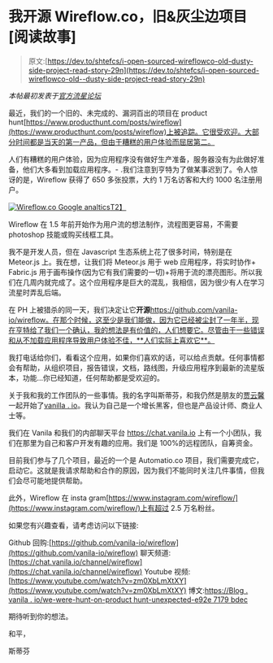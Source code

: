 # 我开源 Wireflow.co，旧&灰尘边项目[阅读故事]

> 原文:[https://dev.to/shtefcs/i-open-sourced-wireflowco-old-dusty-side-project-read-story-29n](https://dev.to/shtefcs/i-open-sourced-wireflowco-old--dusty-side-project-read-story-29n)

*本帖最初发表于[官方流星论坛](https://forums.meteor.com/t/anyone-interested-in-collaboration-on-wireflow-co-open-source-project/40716)*

最近，我们的一个旧的、未完成的、漏洞百出的项目在 product hunt[https://www.producthunt.com/posts/wireflow](https://www.producthunt.com/posts/wireflow)上被追踪。它很受欢迎。大部分时间都是当天的第一产品，但由于糟糕的用户体验而屈居第二。

人们有糟糕的用户体验，因为应用程序没有做好生产准备，服务器没有为此做好准备，他们大多看到加载应用程序。- .我们注意到亨特为了做某事迟到了。令人惊讶的是，Wireflow 获得了 650 多张投票，大约 1 万名访客和大约 1000 名注册用户。

[![Wireflow.co Google analtics](../Images/9195af40f926d52cf64abbe2703ed437.png)T2】](https://res.cloudinary.com/practicaldev/image/fetch/s--q4aTtGY6--/c_limit%2Cf_auto%2Cfl_progressive%2Cq_auto%2Cw_880/https://content.screencast.com/users/shtefcs/folders/Jing/media/e7a50b02-c431-4fb2-bb4b-e8cc7389f6a5/2017-11-24_0935.png)

Wireflow 在 1.5 年前开始作为用户流的想法制作，流程图更容易，不需要 photoshop 技能或购买线框工具。

我不是开发人员，但在 Javascript 生态系统上花了很多时间，特别是在 Meteor.js 上。我在想，让我们将 Meteor.js 用于 web 应用程序，将实时协作+ Fabric.js 用于画布操作(因为它有我们需要的一切)+将用于流的漂亮图形。所以我们在几周内就完成了。这个应用程序是巨大的混乱，我相信，因为很少有人在学习流星时弄乱后端。

在 PH 上被猎杀的同一天，我们决定让它**开源**https://github.com/vanila-io/wireflow。在那个时候，这至少是我们能做，因为它已经被尘封了一年半，现在亨特给了我们一个确认，我的想法是有价值的，人们想要它。尽管由于一些错误和从不加载应用程序导致用户体验不佳，**人们实际上喜欢它**。

我打电话给你们，看看这个应用，如果你们喜欢的话，可以给点贡献。任何事情都会有帮助，从组织项目，报告错误，文档，路线图，升级应用程序到最新的流星版本，功能...你已经知道，任何帮助都是受欢迎的。

关于我和我的工作团队的一些事情。我的名字叫斯蒂芬，和我仍然是朋友的[贾云馨](https://www.instagram.com/plavookac/)一起开始了[vanilla . io](https://vanila.io)。我认为自己是一个增长黑客，但也是产品设计师、商业人士等。

我们在 Vanila 和我们的内部聊天平台 https://chat.vanila.io 上有一个小团队，我们在那里为自己和客户开发有趣的应用。我们是 100%的远程团队，自筹资金。

目前我们参与了几个项目，最近的一个是 Automatio.co 项目，我们需要完成它，启动它。这就是我请求帮助和合作的原因，因为我们不能同时关注几件事情，但我们会尽可能地提供帮助。

此外，Wireflow 在 insta gram[https://www.instagram.com/wireflow/](https://www.instagram.com/wireflow/)上有超过 2.5 万名粉丝。

如果您有兴趣查看，请考虑访问以下链接:

Github 回购:[https://github.com/vanila-io/wireflow](https://github.com/vanila-io/wireflow)
聊天频道:[https://chat.vanila.io/channel/wireflow](https://chat.vanila.io/channel/wireflow)
Youtube 视频:[https://www.youtube.com/watch?v=zm0XbLmXtXY](https://www.youtube.com/watch?v=zm0XbLmXtXY)
博文:[https://Blog . vanila . io/we-were-hunt-on-product hunt-unexpected-e92e 7179 bdec](https://blog.vanila.io/we-were-hunted-on-producthunt-unexpectedly-e92e7179bdec)

期待听到你的想法。

和平，

斯蒂芬